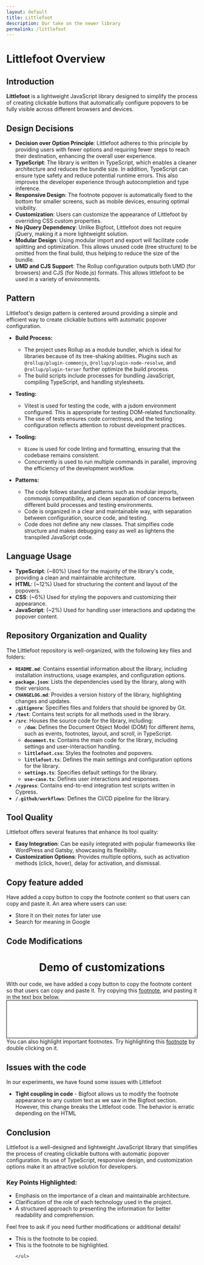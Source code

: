 ```yaml
---
layout: default
title: Littlefoot 
description: Our take on the newer library
permalink: /littlefoot
---
```


# Littlefoot Overview

<!-- ![Demo GIF](./assets/imgs/demo.gif) -->

## Introduction

**Littlefoot** is a lightweight JavaScript library designed to simplify the process of creating clickable buttons that automatically configure popovers to be fully visible across different browsers and devices.

## Design Decisions
- **Decision over Option Principle**: Littlefoot adheres to this principle by providing users with fewer options and requiring fewer steps to reach their destination, enhancing the overall user experience.
- **TypeScript**: The library is written in TypeScript, which enables a cleaner architecture and reduces the bundle size. In addition, TypeScript can ensure type safety and reduce potential runtime errors. This also improves the developer experience through autocompletion and type inference.
- **Responsive Design**: The footnote popover is automatically fixed to the bottom for smaller screens, such as mobile devices, ensuring optimal visibility.
- **Customization**: Users can customize the appearance of Littlefoot by overriding CSS custom properties.
- **No jQuery Dependency**: Unlike Bigfoot, Littlefoot does not require jQuery, making it a more lightweight solution.
- **Modular Design**: Using modular import and export will facilitate code splitting and optimization. This allows unused code (tree structure) to be omitted from the final build, thus helping to reduce the size of the bundle.
- **UMD and CJS Support**: The Rollup configuration outputs both UMD (for browsers) and CJS (for Node.js) formats. This allows littlefoot to be used in a variety of environments.

## Pattern
Littlefoot's design pattern is centered around providing a simple and efficient way to create clickable buttons with automatic popover configuration.

- **Build Process:**
   - The project uses Rollup as a module bundler, which is ideal for libraries because of its tree-shaking abilities. Plugins such as `@rollup/plugin-commonjs`, `@rollup/plugin-node-resolve`, and `@rollup/plugin-terser` further optimize the build process.
   - The build scripts include processes for bundling JavaScript, compiling TypeScript, and handling stylesheets.

- **Testing:**
   - Vitest is used for testing the code, with a jsdom environment configured. This is appropriate for testing DOM-related functionality.
   - The use of tests ensures code correctness, and the testing configuration reflects attention to robust development practices.

- **Tooling:**
   - `Biome` is used for code linting and formatting, ensuring that the codebase remains consistent.
   - Concurrently is used to run multiple commands in parallel, improving the efficiency of the development workflow.

- **Patterns:**
   - The code follows standard patterns such as modular imports, commonjs compatibility, and clean separation of concerns between different build processes and testing environments.
   - Code is organized in a clear and maintainable way, with separation between configuration, source code, and testing.
   - Code does not define any new classes. That simplfies code structure and makes debugging easy as well as lightens the transpiled JavaScript code.

## Language Usage
- **TypeScript**: (~80%) Used for the majority of the library's code, providing a clean and maintainable architecture.
- **HTML**: (~12%) Used for structuring the content and layout of the popovers.
- **CSS**: (~6%) Used for styling the popovers and customizing their appearance.
- **JavaScript**: (~2%) Used for handling user interactions and updating the popover content.

## Repository Organization and Quality
The Littlefoot repository is well-organized, with the following key files and folders:

- **`README.md`**: Contains essential information about the library, including installation instructions, usage examples, and configuration options.
- **`package.json`**: Lists the dependencies used by the library, along with their versions.
- **`CHANGELOG.md`**: Provides a version history of the library, highlighting changes and updates.
- **`.gitignore`**: Specifies files and folders that should be ignored by Git.
- **`/test`**: Contains test scripts for all methods used in the library.
- **`/src`**: Houses the source code for the library, including:
  - **`/dom`**: Defines the Document Object Model (DOM) for different items, such as events, footnotes, layout, and scroll, in TypeScript.
  - **`document.ts`**: Contains the main code for the library, including settings and user-interaction handling.
  - **`littlefoot.css`**: Styles the footnotes and popovers.
  - **`littlefoot.ts`**: Defines the main settings and configuration options for the library.
  - **`settings.ts`**: Specifies default settings for the library.
  - **`use-case.ts`**: Defines user interactions and responses.
- **`/cypress`**: Contains end-to-end integration test scripts written in Cypress.
- **`/.github/workflows`**: Defines the CI/CD pipeline for the library.

## Tool Quality
Littlefoot offers several features that enhance its tool quality:

- **Easy Integration**: Can be easily integrated with popular frameworks like WordPress and Gatsby, showcasing its flexibility.
- **Customization Options**: Provides multiple options, such as activation methods (click, hover), delay for activation, and dismissal.

## Copy feature added
Have added a copy button to copy the footnote content so that users can copy and paste it.
An area where users can use:
   -  Store it on their notes for later use
   -  Search for meaning in Google

## Code Modifications

<div>
   <h1 style="text-align: center; font-color: red;">Demo of customizations</h1>
   With our code, we have added a copy button to copy the footnote content so that users can copy and paste it. Try copying this <a href="#fn:1" id="fnref:1" rel="footnote">footnote</a>, and pasting it in the text box below. 
   <br>
   <textarea id="copy-text" style="width: 100%; height: 100px; border: 1px solid black;"></textarea>
   <br>
   You can also highlight important footnotes. Try highlighting this <a href="#fn:2" id="fnref:2" rel="footnote">footnote</a> by double clicking on it.
</div>

## Issues with the code
In our experiments, we have found some issues with Littlefoot
- **Tight coupling in code** - Bigfoot allows us to modify the footnote appearance to any custom text as we saw in the Bigfoot section. However, this change breaks the Littlefoot code. The behavior is erratic depending on the HTML
## Conclusion
Littlefoot is a well-designed and lightweight JavaScript library that simplifies the process of creating clickable buttons with automatic popover configuration. Its use of TypeScript, responsive design, and customization options make it an attractive solution for developers.

### Key Points Highlighted:
- Emphasis on the importance of a clean and maintainable architecture.
- Clarification of the role of each technology used in the project.
- A structured approach to presenting the information for better readability and comprehension.

Feel free to ask if you need further modifications or additional details!

<div>
    <ul>
        <li id="fn:1">
            This is the footnote to be copied.
        </li>
        <li id="fn:2">
            This is the footnote to be highlighted.
        </li>
       
    </ul>
</div>

<script type="text/javascript">
       // Initialize Littlefoot
       document.addEventListener("DOMContentLoaded", function () {
            littlefoot.default();
        });
  </script>